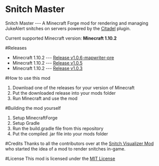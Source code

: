 # Snitch Master
Snitch Master --- A Minecraft Forge mod for rendering and managing JukeAlert snitches on servers powered by the [Citadel](https://github.com/Civcraft/Citadel) plugin.

Current supported Minecraft version: **Minecraft 1.10.2**

#Releases
- Minecraft 1.10.2 --- [Release v1.0.6-mapwriter-pre](https://github.com/Gjum/SnitchMaster/releases/tag/v1.0.6-mapwriter-pre)
- Minecraft 1.10.2 --- [Release v1.0.5](https://github.com/Gjum/SnitchMaster/releases/tag/v1.0.5)
- Minecraft 1.10.2 --- [Release v1.0.3](https://github.com/MrLittleKitty/Snitch-Master/releases/tag/v1.0.3)

#How to use this mod
1. Download one of the releases for your version of Minecraft
2. Put the downloaded release into your mods folder
3. Run Minecraft and use the mod

#Building the mod yourself
1. Setup MinecraftForge
2. Setup Gradle
3. Run the build.gradle file from this repository
4. Put the compiled .jar file into your mods folder

#Credits
Thanks to all the contributors over at the [Snitch Visualizer Mod](https://github.com/Scuwr/Snitch-Visualizer) who started the idea of a mod to render snitches in-game.

#License
This mod is licensed under the [MIT License](https://github.com/MrLittleKitty/Snitch-Master/blob/master/LICENSE.txt)
